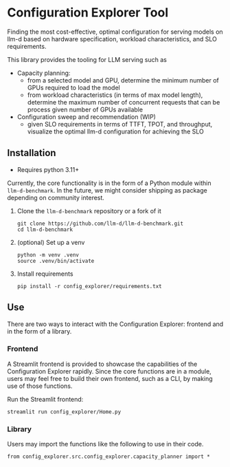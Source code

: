 # Configuration Explorer Tool

Finding the most cost-effective, optimal configuration for serving models on llm-d based on hardware specification, workload characteristics, and SLO requirements.

This library provides the tooling for LLM serving such as
- Capacity planning:
  - from a selected model and GPU, determine the minimum number of GPUs required to load the model
  - from workload characteristics (in terms of max model length), determine the maximum number of concurrent requests that can be process given number of GPUs available
- Configuration sweep and recommendation (WIP)
  - given SLO requirements in terms of TTFT, TPOT, and throughput, visualize the optimal llm-d configuration for achieving the SLO


## Installation

* Requires python 3.11+

Currently, the core functionality is in the form of a Python module within `llm-d-benchmark`. In the future, we might consider shipping as package depending on community interest.

1. Clone the `llm-d-benchmark` repository or a fork of it

    ```
    git clone https://github.com/llm-d/llm-d-benchmark.git
    cd llm-d-benchmark
    ```

2. (optional) Set up a venv
    ```
    python -m venv .venv
    source .venv/bin/activate
    ```
3. Install requirements

    ```
    pip install -r config_explorer/requirements.txt
    ```

## Use

There are two ways to interact with the Configuration Explorer: frontend and in the form of a library.

### Frontend
A Streamlit frontend is provided to showcase the capabilities of the Configuration Explorer rapidly. Since the core functions are in a module, users may feel free to build their own frontend, such as a CLI, by making use of those functions.

Run the Streamlit frontend:

```
streamlit run config_explorer/Home.py
```

### Library
Users may import the functions like the following to use in their code.

```
from config_explorer.src.config_explorer.capacity_planner import *
```
